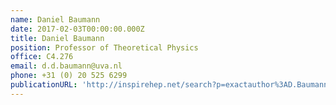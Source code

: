 ```yaml
---
name: Daniel Baumann
date: 2017-02-03T00:00:00.000Z
title: Daniel Baumann
position: Professor of Theoretical Physics
office: C4.276
email: d.d.baumann@uva.nl
phone: +31 (0) 20 525 6299
publicationURL: 'http://inspirehep.net/search?p=exactauthor%3AD.Baumann.2+'
---
```

